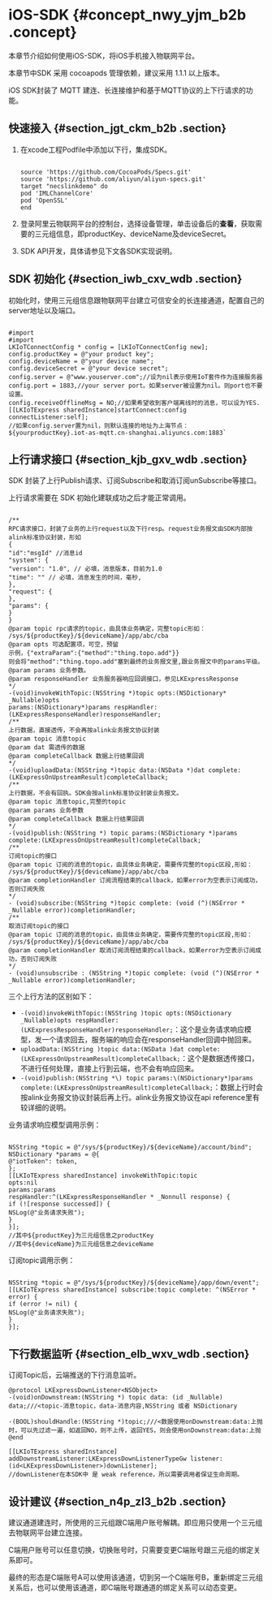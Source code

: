 # iOS-SDK {#concept_nwy_yjm_b2b .concept}

本章节介绍如何使用iOS-SDK，将iOS手机接入物联网平台。

本章节中SDK 采用 cocoapods 管理依赖，建议采用 1.1.1 以上版本。

iOS SDK封装了 MQTT 建连、长连接维护和基于MQTT协议的上下行请求的功能。

## 快速接入 {#section_jgt_ckm_b2b .section}

1.  在xcode工程Podfile中添加以下行，集成SDK。

    ```
    
    source 'https://github.com/CocoaPods/Specs.git'
    source 'https://github.com/aliyun/aliyun-specs.git'
    target "necslinkdemo" do
    pod 'IMLChannelCore'
    pod 'OpenSSL'
    end
    ```

2.  登录阿里云物联网平台的控制台，选择设备管理，单击设备后的**查看**，获取需要的三元组信息，即productKey、deviceName及deviceSecret。
3.  SDK API开发，具体请参见下文各SDK实现说明。

## SDK 初始化 {#section_iwb_cxv_wdb .section}

初始化时，使用三元组信息跟物联网平台建立可信安全的长连接通道，配置自己的server地址以及端口。

```

#import 
#import 
LKIoTConnectConfig * config = [LKIoTConnectConfig new];
config.productKey = @"your product key";
config.deviceName = @"your device name";
config.deviceSecret = @"your device secret";
config.server = @"www.youserver.com";//设为nil表示使用IoT套件作为连接服务器
config.port = 1883,//your server port。如果server被设置为nil。则port也不要设置。
config.receiveOfflineMsg = NO;//如果希望收到客户端离线时的消息，可以设为YES.
[[LKIoTExpress sharedInstance]startConnect:config connectListener:self];
//如果config.server置为nil，则默认连接的地址为上海节点：${yourproductKey}.iot-as-mqtt.cn-shanghai.aliyuncs.com:1883`
```

## 上行请求接口 {#section_kjb_gxv_wdb .section}

SDK 封装了上行Publish请求、订阅Subscribe和取消订阅unSubscribe等接口。

上行请求需要在 SDK 初始化建联成功之后才能正常调用。

```

/**
RPC请求接口，封装了业务的上行request以及下行resp。request业务报文由SDK内部按alink标准协议封装，形如
{
"id":"msgId" //消息id
"system": {
"version": "1.0", // 必填，消息版本，目前为1.0
"time": "" // 必填，消息发生的时间，毫秒,
},
"request": {
},
"params": {
}
}
@param topic rpc请求的topic，由具体业务确定，完整topic形如：
/sys/${productKey}/${deviceName}/app/abc/cba
@param opts 可选配置项，可空，预留
示例，{"extraParam":{"method":"thing.topo.add"}}
则会将"method":"thing.topo.add"塞到最终的业务报文里,跟业务报文中的params平级。
@param params 业务参数。
@param responseHandler 业务服务器响应回调接口，参见LKExpressResponse
*/
-(void)invokeWithTopic:(NSString *)topic opts:(NSDictionary* _Nullable)opts
params:(NSDictionary*)params respHandler:(LKExpressResponseHandler)responseHandler;
/**
上行数据，直接透传，不会再按alink业务报文协议封装
@param topic 消息topic
@param dat 需透传的数据
@param completeCallback 数据上行结果回调
*/
-(void)uploadData:(NSString *)topic data:(NSData *)dat complete:(LKExpressOnUpstreamResult)completeCallback;
/**
上行数据，不会有回执。SDK会按alink标准协议封装业务报文。
@param topic 消息topic,完整的topic
@param params 业务参数
@param completeCallback 数据上行结果回调
*/
-(void)publish:(NSString *) topic params:(NSDictionary *)params complete:(LKExpressOnUpstreamResult)completeCallback;
/**
订阅topic的接口
@param topic 订阅的消息的topic，由具体业务确定，需要传完整的topic区段,形如：
/sys/${productKey}/${deviceName}/app/abc/cba
@param completionHandler 订阅流程结束的callback，如果error为空表示订阅成功，否则订阅失败
*/
- (void)subscribe:(NSString *)topic complete: (void (^)(NSError * _Nullable error))completionHandler;
/**
取消订阅topic的接口
@param topic 订阅的消息的topic，由具体业务确定，需要传完整的topic区段,形如：
/sys/${productKey}/${deviceName}/app/abc/cba
@param completionHandler 取消订阅流程结束的callback，如果error为空表示订阅成功，否则订阅失败
*/
- (void)unsubscribe : (NSString *)topic complete: (void (^)(NSError * _Nullable error))completionHandler;
```

三个上行方法的区别如下：

-   `-(void)invokeWithTopic:(NSString )topic opts:(NSDictionary _Nullable)opts respHandler:(LKExpressResponseHandler)responseHandler;`：这个是业务请求响应模型，发一个请求回去，服务端的响应会在responseHandler回调中抛回来。
-   `uploadData:(NSString )topic data:(NSData )dat complete:(LKExpressOnUpstreamResult)completeCallback;`：这个是数据透传接口，不进行任何处理，直接上行到云端，也不会有响应回来。
-   `-(void)publish:(NSString *\) topic params:\(NSDictionary*)params complete:(LKExpressOnUpstreamResult)completeCallback;`：数据上行时会按alink业务报文协议封装后再上行。alink业务报文协议在api reference里有较详细的说明。

业务请求响应模型调用示例：

```

NSString *topic = @"/sys/${productKey}/${deviceName}/account/bind";
NSDictionary *params = @{
@"iotToken": token,
};
[[LKIoTExpress sharedInstance] invokeWithTopic:topic
opts:nil
params:params
respHandler:^(LKExpressResponseHandler * _Nonnull response) {
if (![response successed]) {
NSLog(@"业务请求失败");
}
}];
//其中${productKey}为三元组信息之productKey
//其中${deviceName}为三元组信息之deviceName
```

订阅topic调用示例：

```

NSString *topic = @"/sys/${productKey}/${deviceName}/app/down/event";
[[LKIoTExpress sharedInstance] subscribe:topic complete: ^(NSError * error) {
if (error != nil) {
NSLog(@"业务请求失败");
}
}];
```

## 下行数据监听 {#section_elb_wxv_wdb .section}

订阅Topic后，云端推送的下行消息监听。

```
@protocol LKExpressDownListener<NSObject>
-(void)onDownstream:(NSString *) topic data: (id _Nullable) data;///<topic-消息topic，data-消息内容,NSString 或者 NSDictionary

-(BOOL)shouldHandle:(NSString *)topic;///<数据使用onDownstream:data:上抛时，可以先过滤一遍，如返回NO，则不上传，返回YES，则会使用onDownstream:data:上抛
@end

[[LKIoTExpress sharedInstance] addDownstreamListener:LKExpressDownListenerTypeGw listener:(id<LKExpressDownListener>)downListener];
//downListener在本SDK中 是 weak reference，所以需要调用者保证生命周期。
```

## 设计建议 {#section_n4p_zl3_b2b .section}

建议通道建连时，所使用的三元组跟C端用户账号解耦。即应用只使用一个三元组去物联网平台建立连接。

C端用户账号可以任意切换，切换账号时，只需要变更C端账号跟三元组的绑定关系即可。

最终的形态是C端账号A可以使用该通道，切到另一个C端账号B，重新绑定三元组关系后，也可以使用该通道，即C端账号跟通道的绑定关系可以动态变更。

